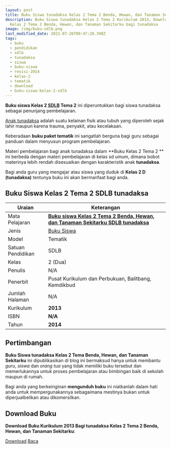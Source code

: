```yaml
---
layout: post
title: Buku Siswa tunadaksa Kelas 2 Tema 2 Benda, Hewan, dan Tanaman Sekitarku
description: Buku Siswa tunadaksa Kelas 2 Tema 2 Kurikulum 2013, Download buku
  Kelas 2 Tema 2 Benda, Hewan, dan Tanaman Sekitarku bagi tunadaksa
image: /img/buku-sdlb.png
last_modified_date: 2021-07-26T09:47:20.398Z
tags:
  - buku
  - pendidikan
  - sdlb
  - tunadaksa
  - siswa
  - buku-siswa
  - revisi-2014
  - kelas-2
  - tematik
  - download
  - buku-siswa-kelas-2-sdlb
---
```



**Buku siswa Kelas 2 <abbr title="Sekolah Dasar Luar Biasa">SDLB</abbr> Tema 2** ini diperuntukkan bagi siswa tunadaksa sebagai penunjang pembelajaran.

[Anak tunadaksa](/teori/pengertian-tunadaksa-menurut-ahli) adalah suatu kelainan fisik atau tubuh yang diperoleh sejak lahir maupun karena trauma, penyakit, atau kecelakaan.

Keberadaan **buku paket tematik** ini sangatlah berguna bagi guru sebagai panduan dalam menyusun program pembelajaran.

Materi pembelajaran bagi anak tunadaksa dalam **Buku Kelas 2 Tema 2 ** ini berbeda dengan materi pembelajaran di kelas sd umum, dimana bobot materinya lebih rendah disesuaikan dengan karakteristik anak **tunadaksa**.

Bagi anda guru yang mengajar atau siswa yang duduk di **Kelas 2 D (tunadaksa)** tentunya buku ini akan bermanfaat bagi anda.

## Buku Siswa Kelas 2 Tema 2 SDLB tunadaksa  

|Uraian|Keterangan|
| --- | --- |
|Mata Pelajaran|<a href="/bse/buku-siswa-tunadaksa-kelas-2-tema-2-benda-hewan" title="Buku siswa Kelas 2 Tema 2 Benda, Hewan, dan Tanaman Sekitarku SDLB tunadaksa"><strong>Buku siswa Kelas 2 Tema 2 Benda, Hewan, dan Tanaman Sekitarku SDLB tunadaksa</strong></a>|
|Jenis|<a href="/bse" title="Buku Siswa" target="_blank">Buku Siswa</a>|
|Model|Tematik|
|Satuan Pendidikan|SDLB|
|Kelas|2 (Dua)|
|Penulis|N/A|
|Penerbit|Pusat Kurikulum dan Perbukuan, Balitbang, Kemdikbud|
|Jumlah Halaman|N/A|
|Kurikulum|<strong>2013</strong>|
|ISBN|<strong>N/A</strong>|
|Tahun|<strong>2014</strong>|

## Pertimbangan
**Buku Siswa tunadaksa Kelas 2 Tema Benda, Hewan, dan Tanaman Sekitarku** ini dipublikasikan di blog ini bermaksud hanya untuk membantu _guru_, _siswa_ dan _orang tua_ yang tidak memiliki buku tersebut dan memerlukannya untuk proses pembelajaran atau bimbingan baik di sekolah maupun di rumah.

Bagi anda yang berkeinginan <b>mengunduh buku</b> ini niatkanlah dalam hati anda untuk mempergunakannya sebagaimana mestinya bukan untuk diperjualbelikan atau dikomersilkan.
  
## Download Buku
**Download Buku Kurikulum 2013 Bagi tunadaksa Kelas 2 Tema 2 Benda, Hewan, dan Tanaman Sekitarku**:
<p class="center"><a class="button download" href="https://docs.google.com/uc?export=download&id=1vPjgAMQPrHFT79sHtrAyJIbJxPxV4GeY" rel="nofollow" target="_blank" title="Download Buku Siswa tunadaksa Kelas 2 Tema Benda, Hewan, dan Tanaman Sekitarku">Download</a>
<a class="button demo open-dialog" href="https://drive.google.com/file/d/1vPjgAMQPrHFT79sHtrAyJIbJxPxV4GeY/preview" rel="nofollow" target="_blank" title="Download">Baca</a></p>

